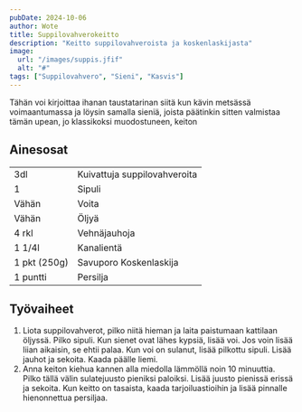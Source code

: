 ```yaml
---
pubDate: 2024-10-06
author: Wote
title: Suppilovahverokeitto
description: "Keitto suppilovahveroista ja koskenlaskijasta"
image:
  url: "/images/suppis.jfif"
  alt: "#"
tags: ["Suppilovahvero", "Sieni", "Kasvis"]
---
```


Tähän voi kirjoittaa ihanan taustatarinan siitä kun kävin metsässä voimaantumassa ja löysin samalla sieniä, joista päätinkin sitten valmistaa tämän upean, jo klassikoksi muodostuneen, keiton

## Ainesosat
|||
---|---|
3dl|Kuivattuja suppilovahveroita
1|Sipuli
Vähän|Voita
Vähän|Öljyä
4 rkl|Vehnäjauhoja
1 1/4l|Kanalientä
1 pkt (250g)|Savuporo Koskenlaskija
1 puntti|Persilja

## Työvaiheet

1. Liota suppilovahverot, pilko niitä hieman ja laita paistumaan kattilaan öljyssä. Pilko sipuli. Kun sienet ovat lähes kypsiä, lisää voi. Jos voin lisää liian aikaisin, se ehtii palaa. Kun voi on sulanut, lisää pilkottu sipuli. Lisää jauhot ja sekoita. Kaada päälle liemi.
2. Anna keiton kiehua kannen alla miedolla lämmöllä noin 10 minuuttia. Pilko tällä välin sulatejuusto pieniksi paloiksi. Lisää juusto pienissä erissä ja sekoita. Kun keitto on tasaista, kaada tarjoiluastioihin ja lisää pinnalle hienonnettua persiljaa.